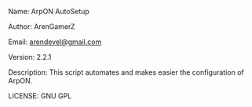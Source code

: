 Name: ArpON AutoSetup                                                                 

Author: ArenGamerZ

Email: arendevel@gmail.com

Version: 2.2.1

Description:
             This script automates and makes easier the configuration of ArpON.                                          

LICENSE: GNU GPL
